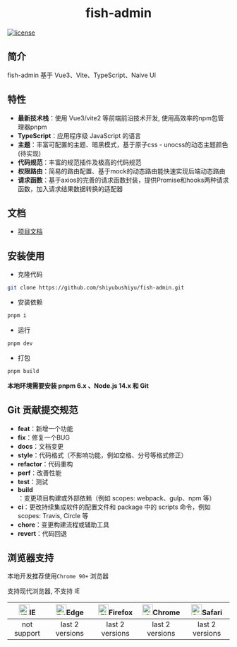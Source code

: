 <div align="center">
	<h1>fish-admin</h1>
</div>

[![license](https://img.shields.io/badge/license-MIT-green.svg)](./LICENSE)

## 简介

fish-admin 基于 Vue3、Vite、TypeScript、Naive UI

## 特性

- **最新技术栈**：使用 Vue3/vite2 等前端前沿技术开发, 使用高效率的npm包管理器pnpm
- **TypeScript**：应用程序级 JavaScript 的语言
- **主题**：丰富可配置的主题、暗黑模式，基于原子css - unocss的动态主题颜色(待实现)
- **代码规范**：丰富的规范插件及极高的代码规范
- **权限路由**：简易的路由配置、基于mock的动态路由能快速实现后端动态路由
- **请求函数**：基于axios的完善的请求函数封装，提供Promise和hooks两种请求函数，加入请求结果数据转换的适配器

## 文档

- [项目文档](待加入)


## 安装使用

- 克隆代码

```bash
git clone https://github.com/shiyubushiyu/fish-admin.git
```

- 安装依赖

```bash
pnpm i
```

- 运行

```bash
pnpm dev
```

- 打包

```bash
pnpm build
```

**本地环境需要安装 pnpm 6.x 、Node.js 14.x 和 Git**


## Git 贡献提交规范

- **feat**：新增一个功能
- **fix**：修复一个BUG
- **docs**：文档变更
- **style**：代码格式（不影响功能，例如空格、分号等格式修正）
- **refactor**：代码重构
- **perf**：改善性能
- **test**：测试
- **build**：变更项目构建或外部依赖（例如 scopes: webpack、gulp、npm 等）
- **ci**：更改持续集成软件的配置文件和 package 中的 scripts 命令，例如 scopes: Travis, Circle 等
- **chore**：变更构建流程或辅助工具
- **revert**：代码回退

## 浏览器支持

本地开发推荐使用`Chrome 90+` 浏览器

支持现代浏览器, 不支持 IE

| [<img src="https://raw.githubusercontent.com/alrra/browser-logos/master/src/archive/internet-explorer_9-11/internet-explorer_9-11_48x48.png" alt="IE" width="24px" height="24px"  />](http://godban.github.io/browsers-support-badges/)IE | [<img src="https://raw.githubusercontent.com/alrra/browser-logos/master/src/edge/edge_48x48.png" alt=" Edge" width="24px" height="24px" />](http://godban.github.io/browsers-support-badges/)Edge | [<img src="https://raw.githubusercontent.com/alrra/browser-logos/master/src/firefox/firefox_48x48.png" alt="Firefox" width="24px" height="24px" />](http://godban.github.io/browsers-support-badges/)Firefox | [<img src="https://raw.githubusercontent.com/alrra/browser-logos/master/src/chrome/chrome_48x48.png" alt="Chrome" width="24px" height="24px" />](http://godban.github.io/browsers-support-badges/)Chrome | [<img src="https://raw.githubusercontent.com/alrra/browser-logos/master/src/safari/safari_48x48.png" alt="Safari" width="24px" height="24px" />](http://godban.github.io/browsers-support-badges/)Safari |
| :-: | :-: | :-: | :-: | :-: |
| not support | last 2 versions | last 2 versions | last 2 versions | last 2 versions |
